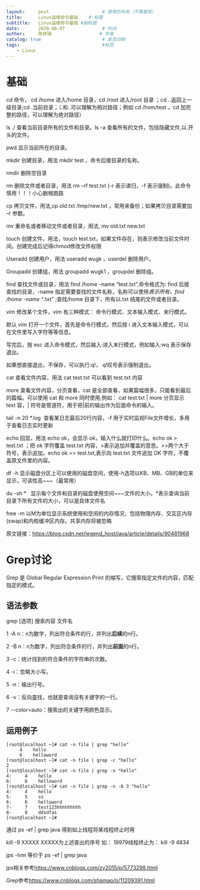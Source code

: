 ```yaml
---
layout:     post                    # 使用的布局（不需要改）
title:      Linux运维命令基础    # 标题 
subtitle:   Linux运维命令基础 #副标题
date:       2020-06-07              # 时间
author:     陈祥瑞                  # 作者
catalog: true                       # 是否归档
tags:                               #标签
    - Linux
---
```

# 基础
cd 命令， cd /home 进入/home 目录，cd /root 进入/root 目录 ；cd ..返回上一级目录;cd .当前目录；（.和..可以理解为相对路径；例如 cd /hom/test ，cd 加完整的路径，可以理解为绝对路径）

ls ./ 查看当前目录所有的文件和目录。ls -a 查看所有的文件，包括隐藏文件,以.开头的文件。

pwd 显示当前所在的目录。

mkdir 创建目录，用法 mkdir test ，命令后接目录的名称。

rmdir 删除空目录

rm 删除文件或者目录，用法 rm –rf test.txt (-r 表示递归，-f 表示强制)。此命令慎用！！！小心删根跑路

cp 拷贝文件，用法,cp old.txt /tmp/new.txt ，常用来备份；如果拷贝目录需要加 –r 参数。

mv 重命名或者移动文件或者目录，用法, mv old.txt new.txt

touch 创建文件，用法，touch test.txt，如果文件存在，则表示修改当前文件时间。创建完成后记得chmod修改文件权限 

Useradd 创建用户，用法 useradd wugk ，userdel 删除用户。

Groupadd 创建组，用法 groupadd wugk1 ，groupdel 删除组。

find 查找文件或目录，用法 find /home -name “test.txt”,命令格式为: find 后接查找的目录，-name 指定需要查找的文件名称，名称可以使用*表示所有。find /home -name “*.txt” ;查找/home 目录下，所有以.txt 结尾的文件或者目录。

vim 修改某个文件，vim 有三种模式： 命令行模式、文本输入模式、末行模式。

默认 vim 打开一个文件，首先是命令行模式，然后按 i 进入文本输入模式，可以在文件里写入字符等等信息。

写完后，按 esc 进入命令模式，然后输入:进入末行模式，例如输入:wq 表示保存退出。

如果想直接退出，不保存，可以执行:q!， q!叹号表示强制退出。

cat 查看文件内容，用法 cat test.txt 可以看到 test.txt 内容

more 查看文件内容，分页查看，cat 是全部查看，如果篇幅很多，只能看到最后的篇幅。可以使用 cat 和 more 同时使用,例如： cat test.txt \| more 分页显示 text 容，\| 符号是管道符，用于把\|前的输出作为后面命令的输入。

tail -n 20 \*.log  查看某日志最后20行内容，-f 用于实时监视File文件增长，多用于查看日志实时更新

echo 回显，用法 echo ok，会显示 ok，输入什么就打印什么。echo ok > test.txt ；把 ok 字符覆盖 test.txt 内容，>表示追加并覆盖的意思。>>两个大于符号，表示追加，echo ok >> test.txt,表示向 test.txt 文件追加 OK 字符，不覆盖原文件里的内容。

df -h 显示磁盘分区上可以使用的磁盘空间，使用-h选项以KB、MB、GB的单位来显示，可读性高~~~（最常用）

du -sh *   显示每个文件和目录的磁盘使用空间~~~文件的大小。\*表示查询当前目录下所有文件的大小，可以是具体文件名

free -m 以M为单位显示系统使用和空闲的内存情况，包括物理内存、交互区内存(swap)和内核缓冲区内存。共享内存将被忽略

原文链接：https://blog.csdn.net/legend_host/java/article/details/90481968

# Grep讨论
Grep 是 Global Regular Expression Print 的缩写，它搜索指定文件的内容，匹配指定的模式。
## 语法参数
grep [选项] 搜索内容 文件名

1 -A n：n为数字，列出符合条件的行，并列出**后续**的n行。

2 -B n：n为数字，列出符合条件的行，并列出**前面**的n行。

3 -c：统计找到的符合条件的字符串的次数。

4 -i：忽略大小写。

5 -n：输出行号。

6 -v：反向査找，也就是查询没有关键字的一行。

7 --color=auto：搜索出的关键字用颜色显示。

## 运用例子
```
[root@localhost ~]# cat -n file | grep "hello"
     4    hello
     6    helloword
[root@localhost ~]# cat -n file | grep -c "hello"
2
[root@localhost ~]# cat -n file | grep -n "hello"
4:     4    hello
6:     6    helloword
[root@localhost ~]# cat -n file | grep -n -A 3 "hello"
4:     4    hello
5-     5    ss
6:     6    helloword
7-     7    test123hhhhhhhhh
8-     8    ddsdfas
[root@localhost ~]#
```
通过 ps -ef \| grep java  得到如上线程将某线程终止时用 

kill -9 XXXXX     XXXXX为上述查出的序号  如： 19979线程终止为： kill -9 4834 

jps -lvm  等价于 ps -ef \| grep java

jps相关参考<https://www.cnblogs.com/zy2015/p/5773298.html>

Grep参考<https://www.cnblogs.com/shamao/p/11209391.html>




